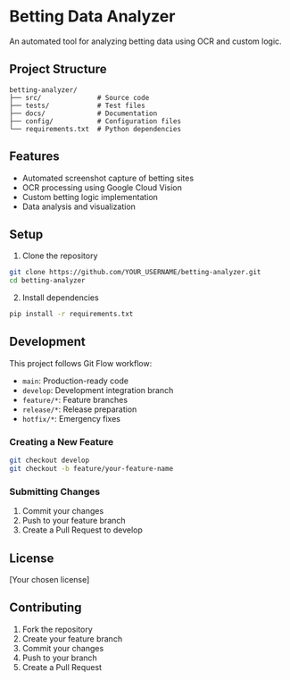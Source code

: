 # Betting Data Analyzer

An automated tool for analyzing betting data using OCR and custom logic.

## Project Structure
```
betting-analyzer/
├── src/              # Source code
├── tests/            # Test files
├── docs/             # Documentation
├── config/           # Configuration files
└── requirements.txt  # Python dependencies
```

## Features
- Automated screenshot capture of betting sites
- OCR processing using Google Cloud Vision
- Custom betting logic implementation
- Data analysis and visualization

## Setup
1. Clone the repository
```bash
git clone https://github.com/YOUR_USERNAME/betting-analyzer.git
cd betting-analyzer
```

2. Install dependencies
```bash
pip install -r requirements.txt
```

## Development
This project follows Git Flow workflow:
- `main`: Production-ready code
- `develop`: Development integration branch
- `feature/*`: Feature branches
- `release/*`: Release preparation
- `hotfix/*`: Emergency fixes

### Creating a New Feature
```bash
git checkout develop
git checkout -b feature/your-feature-name
```

### Submitting Changes
1. Commit your changes
2. Push to your feature branch
3. Create a Pull Request to develop

## License
[Your chosen license]

## Contributing
1. Fork the repository
2. Create your feature branch
3. Commit your changes
4. Push to your branch
5. Create a Pull Request 